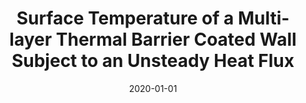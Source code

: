 ---
title: "1. Surface Temperature of a Multi-layer Thermal Barrier Coated Wall Subject to an Unsteady Heat Flux"
collection: publications
permalink: 'https://doi.org/10.1016/j.ijheatmasstransfer.2020.119645'
excerpt:
date: 2020-01-01
venue: 'International Journal of Heat and Mass Transfer'
paperurl: 'https://doi.org/10.1016/j.ijheatmasstransfer.2020.119645'
citation: '<b>Koutsakis, G.</b>, G. F. Nellis, and J. B. Ghandhi, ``Surface Temperature of a Multi-layer Thermal Barrier Coated Wall Subject to an Unsteady Heat Flux.'' <i>International Journal of Heat and Mass Transfer</i> 155 (2020): 119645'
---
